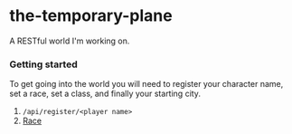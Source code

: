 # the-temporary-plane

A RESTful world I'm working on.

### Getting started

To get going into the world you will need to register your character name, set a race, set a class, and finally your starting city.

1. `/api/register/<player name>`
2. [Race](/src/handlers/races/)
